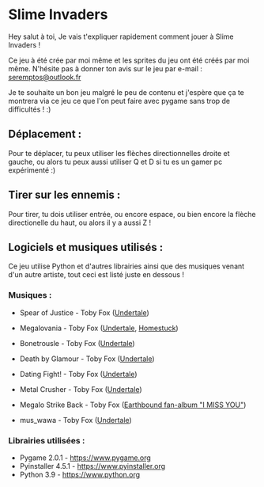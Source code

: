 # Slime Invaders

Hey salut à toi,
Je vais t'expliquer rapidement comment jouer à Slime Invaders !


Ce jeu à été crée par moi même et les sprites du jeu ont été créés par moi même.
N'hésite pas à donner ton avis sur le jeu par e-mail : seremptos@outlook.fr 

Je te souhaite un bon jeu malgré le peu de contenu et j'espère que ça
te montrera via ce jeu ce que l'on peut faire avec pygame sans trop de difficultés ! :)

## Déplacement :

Pour te déplacer, tu peux utiliser les flèches directionnelles droite et gauche,
ou alors tu peux aussi utiliser Q et D si tu es un gamer pc expérimenté :)

## Tirer sur les ennemis :

Pour tirer, tu dois utiliser entrée, ou encore espace, ou bien encore la flèche directionelle
du haut, ou alors il y a aussi Z !

## Logiciels et musiques utilisés :

Ce jeu utilise Python et d'autres librairies ainsi que des musiques venant d'un autre artiste,
tout ceci est listé juste en dessous !


### Musiques :

* Spear of Justice          -   Toby Fox ([Undertale](https://undertale.com))
  
* Megalovania               -   Toby Fox ([Undertale](https://undertale.com), [Homestuck](https://www.homestuck.com/story/3297))
  
* Bonetrousle               -   Toby Fox ([Undertale](https://undertale.com))
  
* Death by Glamour          -   Toby Fox ([Undertale](https://undertale.com))
  
* Dating Fight!             -   Toby Fox ([Undertale](https://undertale.com))
  
* Metal Crusher             -   Toby Fox ([Undertale](https://undertale.com))
  
* Megalo Strike Back        -   Toby Fox ([Earthbound fan-album "I MISS YOU"](https://sleepytimejesse.bandcamp.com/album/i-miss-you-earthbound-2012))
  
* mus_wawa                  -   Toby Fox ([Undertale](https://undertale.com))
	
  
### Librairies utilisées :

* Pygame 2.0.1              -   https://www.pygame.org
* Pyinstaller 4.5.1         -   https://www.pyinstaller.org
* Python 3.9                -   https://www.python.org
